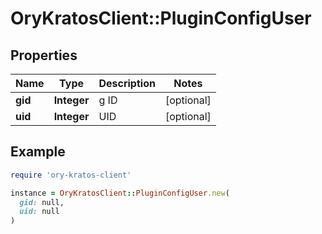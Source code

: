 # OryKratosClient::PluginConfigUser

## Properties

| Name | Type | Description | Notes |
| ---- | ---- | ----------- | ----- |
| **gid** | **Integer** | g ID | [optional] |
| **uid** | **Integer** | UID | [optional] |

## Example

```ruby
require 'ory-kratos-client'

instance = OryKratosClient::PluginConfigUser.new(
  gid: null,
  uid: null
)
```

